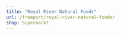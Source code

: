```yaml
---
title: "Royal River Natural Foods"
url: /freeport/royal-river-natural-foods/
shop: Supermarkt
---
```

